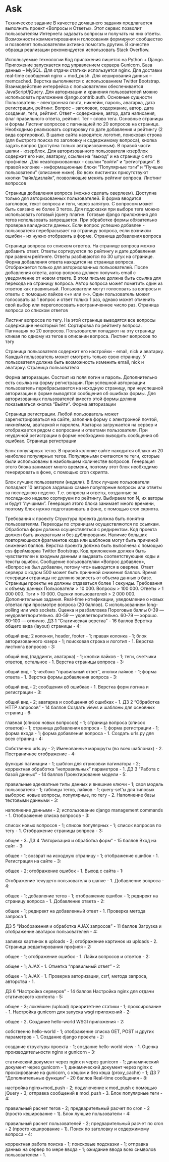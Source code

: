 # Ask
Техническое задание
В качестве домашнего задания предлагается выполнить проект «Вопросы и Ответы». Этот сервис позволит пользователям Интернета задавать вопросы и получать на них ответы. Возможности комментирования и голосования формируют сообщество и позволяет пользователям активно помогать другим. В качестве образца реализации рекомендуется использовать Stack Overflow.

Используемые технологии
Код приложения пишется на Python + Django.
Приложение запускается под управлением сервера Gunicorn.
База данных – MySQL.
Для отдачи статики используется nginx.
Для доставки real-time сообщений nginx + mod_push.
Для кеширования данных – memcached.
Верстка выполняется с использованием Twitter Bootstrap.
Взаимодействие интерфейса с пользователем обеспечивается JavaScript/jQuery.
Для авторизации и хранения пользователей можно использовать приложение django.contrib.auth.
Основные сущности
Пользователь – электронная почта, никнейм, пароль, аватарка, дата регистрации, рейтинг.
Вопрос – заголовок, содержание, автор, дата создания, теги, рейтинг.
Ответ – содержание, автор, дата написания, флаг правильного ответа, рейтинг.
Тег – слово тега.
Основные страницы и формы
Листинг вопросов с пагинацией по 20 вопросов на странице. Необходимо реализовать сортировку по дате добавления и рейтингу (2 вида сортировки). В шапке сайта находятся: логотип, поисковая строка (для быстрого поиска по заголовку и содержимому вопроса), кнопка задать вопрос (доступна только авторизованным). В правой части шапки - юзерблок. Для авторизованного пользователя юзерблок содержит его ник, аватарку, ссылки на “выход” и на страницу с его профилем. Для неавторизованных - ссылки “войти” и “регистрация”. В правой колонке - информационные блоки “Популярные тэги” и “Лучшие пользователи” (описание ниже). Во всех листингах присутствуют кнопки “лайк/дизлайк”, позволяющие менять рейтинг вопроса.
Листинг вопросов

Страница добавления вопроса (можно сделать оверлеем). Доступна только для авторизованных пользователей. В форма вводится заголовок, текст вопроса и теги, через запятую. С вопросом может быть связано не более 3 тегов. Для подсказки при выборе тега можно использовать готовый jquery плагин. Готовые django приложения для тегов использовать запрещается. При обработке формы обязательно проверка валидности данных. Если вопрос успешно добавлен - пользователя перебрасывает на страницу вопроса, если возникли ошибки - их нужно отобразить в форме.
Страница добавления вопроса

Страница вопроса со списком ответов. На странице вопроса можно добавить ответ. Ответы сортируются по рейтингу и дате добавления при равном рейтинге. Ответы разбиваются по 30 штук на странице. Форма добавления ответа находится на странице вопроса. Отображается только для авторизованных пользователей. После добавления ответа, автор вопроса должен получить email с уведомление от новом ответе. В этом письме должна быть ссылка для перехода на страницу вопроса. Автор вопроса может пометить один из ответов как правильный. Пользователи могут голосовать за вопросы и ответы с помощью лайков «+» или «–». Один пользователь может голосовать за 1 вопрос и ответ только 1 раз, однако может отменить свой выбор или переголосовать неограниченное число раз.
Страница вопроса со списком ответов

Листинг вопросов по тегу. На этой странице выводятся все вопросы содержащие некоторый тег. Сортировка по рейтингу вопроса. Пагинация по 20 вопросов. Пользователи попадают на эту страницу кликая по одному из тегов в описании вопроса.
Листинг вопросов по тэгу

Страница пользователя содержит его настройки - email, nick и аватарку. Каждый пользователь может смотреть только свою страницу. У пользователя должна быть возможность изменить email, nick и аватарку.
Страница пользователя

Форма авторизации. Состоит из поля логин и пароль. Дополнительно есть ссылка на форму регистрации. При успешной авторизации пользователь перебрасывается на исходную страницу, при неуспешной авторизации в форме выводятся сообщения об ошибках формы. Для авторизованных пользователей вместо этой формы должна показываться кнопка “Выйти”.
Форма авторизации

Страница регистрации. Любой пользователь может зарегистрироваться на сайте, заполнив форму с электронной почтой, никнеймом, аватаркой и паролем. Аватарка загружается на сервер и отображается рядом с вопросами и ответами пользователя. При неудачной регистрации в форме необходимо выводить сообщения об ошибках.
Страница регистрации

Блок популярных тегов. В правой колонке сайте находится облако из 20 наиболее популярных тегов. Популярными считаются те теги, которые были использованы в наибольшем количестве вопросов. Генерация этого блока занимает много времени, поэтому этот блок необходимо генерировать в фоне, с помощью cron скрипта.

Блок лучших пользователи (недели). В блок лучшие пользователи попадают 10 авторов задавших самые популярные вопросы или ответы за последнюю неделю. Т.е. вопросы и ответы, созданные за последнюю неделю сортируем по рейтингу. Выбираем топ N, их авторы и будут “лучшими”. Генерация этого блока занимает много времени, поэтому блок нужно подготавливать в фоне, с помощью cron скрипта.

Требования к проекту
Структура проекта должна быть понятна пользователям. Переходы по страницам осуществляются по ссылкам. Обработка форм должна осуществляться с редиректом.
Код проекта должен быть аккуратным и без дублирования. Наличие больших повторяющихся фрагментов кода или шаблонов могут быть причиной снижения баллов.
Верстка проекта должна быть выполнена с помощью css фреймворка Twitter Bootstrap.
Код приложения должен быть чувствителен к входным данным и выдавать соответствующие коды и тексты ошибок. Сообщение пользователям «Вопрос добавлен», «Вопрос не был добавлен, потому что» выводятся в оверлее. Ответ сервера с кодом 500 может быть причиной снижения баллов.
Время генерации страницы не должно зависеть от объема данных в базе.
Страницы проекты не должны отдаваться более 1 секунды.
Требования к объему данных
Пользователи > 10 000.
Вопросы > 100 000.
Ответы > 1 000 000.
Тэги > 10 000.
Оценки пользователей > 2 000 000.
Дополнительные задания.
Real-time нотификации, уведомление о новых ответах при просмотре вопроса (20 баллов). С использованием long-polling или web sockets.
Оценка и разбалловка
Пороговые баллы
0-39 — неудовлетворительно.
40-59 — удовлетворительно.
60-79 — хорошо.
80-100 — отлично.
ДЗ 1 “Статическая верстка” - 16 баллов
Верстка общего вида (layout) страницы - 4:

общий вид: 2 колонки, header, footer - 1;
правая колонка - 1;
блок авторизованного юзера - 1;
поисковая строка и логотип - 1.
Верстка листинга вопросов - 3:

общий вид (паддинги, аватарка) - 1;
кнопки лайков - 1;
теги, счетчики ответов, остальное - 1.
Верстка страницы вопроса - 3:

общий вид - 1;
чекбокс “правильный ответ”, кнопки лайков - 1;
форма ответа - 1.
Верстка формы добавления вопроса - 3:

общий вид - 2;
сообщения об ошибках - 1.
Верстка форм логина и регистрации - 3:

общий вид - 2;
аватарка и сообщения об ошибках - 1.
ДЗ 2 “Обработка HTTP запросов” - 14 баллов
Создать views и шаблоны для основных страниц - 6:

главная (список новых вопросов) - 1;
страница вопроса (список ответов) - 1;
страница добавления вопроса - 1;
форма регистрации - 1;
форма входа - 1;
форма добавления вопроса - 1.
Создать urls.py для всех страниц - 4:

Собственно urls.py - 2;
Именованные маршруты (во всех шаблонах) - 2.
Постраничное отображение - 4:

функция пагинации - 1;
шаблон для отрисовки пагинатора - 2;
корректная обработка “неправильных” параметров - 1.
ДЗ 3 “Работа с базой данных” - 14 баллов
Проектирование модели - 5:

правильные адекватные типы данных и внешние ключи - 1;
своя модель пользователя - 1;
таблицы тегов, лайков - 1;
query-set'ы для типовых выборок: новые вопросы, популярные, по тегу - 2.
Наполнение базы тестовыми данными - 3:

наполнение данными - 2;
использование django management commands - 1.
Отображение списка вопросов - 3:

список новых вопросов - 1;
список популярных - 1;
список вопросов по тегу - 1.
Отображение страницы вопроса - 3:

общее - 3.
ДЗ 4 “Авторизация и обработка форм” - 15 баллов
Вход на сайт - 3:

общее - 1;
возврат на исходную страницу - 1;
отображение ошибок - 1.
Регистрация на сайте - 3:

общее - 2;
отображение ошибок - 1.
Выход с сайта - 1:

Отображение текущего пользователя в шапке - 1.
Добавление вопроса - 4:

общее - 1;
добавление тегов - 1;
отображение ошибок - 1;
редирект на страницу вопроса - 1.
Добавление ответа - 2:

общее - 1;
редирект на добавленный ответ - 1.
Проверка метода запроса 1.

ДЗ 5 “Изображения и обработка AJAX запросов” - 11 баллов
Загрузка и отображение аватарок пользователей - 4:

заливка картинок в uploads - 2;
отображение картинок из uploads - 2.
Страница редактирования профиля - 2:

общее - 1;
отображение ошибок - 1.
Лайки вопросов и ответов - 2:

общее - 1;
AJAX - 1.
Отметка “правильный ответ” - 2:

общее - 1;
AJAX - 1.
Проверка авторизации, csrf, метода запроса, авторства - 1.

ДЗ 6 “Настройка серверов” - 14 баллов
Настройка nginx для отдачи статического контента - 5:

общее - 3;
локейшен /upload/ приоритетнее статики - 1;
проксирование - 1.
Настройка gunicorn для запуска wsgi приложений - 2:

общее - 2.
Создание hello-world WSGI приложения - 2:

собственно hello-world - 1;
отображение списка GET, POST и других параметров - 1.
Создание django проекта - 2:

создание структуры проекта - 1;
создание hello-world view - 1.
Оценка производительности nginx и gunicorn - 3:

статический документ через nginx и через gunicorn - 1;
динамический документ через gunicorn - 1;
динамический документ через nginx с проксирование на gunicorn, с кэшом и без кэша (proxy_cache) - 1;
ДЗ 7 “Дополнительные функции” - 20 баллов
Real-time сообщения - 8:

настройка nginx+mod_push - 2;
подключение к mod_push c помощью jQuery - 3;
отправка сообщений в mod_push - 3.
Блок популярные теги - 4:

правильный расчет тегов - 2;
предварительный расчет по cron - 2 (просто кеширование - 1).
Блок лучшие пользователи - 4:

правильный расчет пользователей - 2;
предварительный расчет по cron - 2 (просто кеширование - 1).
Поиск по заголовку и содержимому вопроса - 4:

корректная работа поиска - 1;
поисковые подсказки - 1;
отправка данных на сервер по мере ввода - 1;
ожидание ввода всех символов пользователем - 1.
